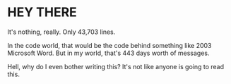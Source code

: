 # HEY THERE
It's nothing, really.  Only 43,703 lines. 

In the code world, that would be the code behind something like 2003 Microsoft Word. But in my world, that's 443 days worth of messages.


Hell, why do I even bother writing this? It's not like anyone is going to read this. 